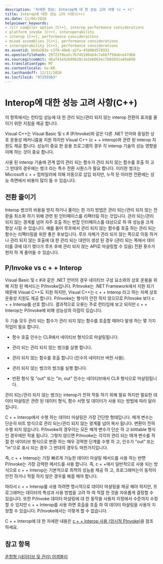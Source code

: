 ```yaml
---
description: '자세한 정보: Interop에 대 한 성능 고려 사항 (c + +)'
title: Interop에 대한 성능 고려 사항(C++)
ms.date: 11/04/2016
helpviewer_keywords:
- /clr compiler option [C++], interop performance considerations
- platform invoke [C++], interoperability
- interop [C++], performance consideraitons
- mixed assemblies [C++], performance considerations
- interoperability [C++], performance considerations
ms.assetid: bb9a282e-c3f8-40eb-a2fa-45d80d578932
ms.openlocfilehash: 29723f0ea5c7b745100ab4c7abb7f59abce47db6
ms.sourcegitcommit: d6af41e42699628c3e2e6063ec7b03931a49a098
ms.translationtype: MT
ms.contentlocale: ko-KR
ms.lasthandoff: 12/11/2020
ms.locfileid: "97255563"
---
```

# <a name="performance-considerations-for-interop-c"></a>Interop에 대한 성능 고려 사항(C++)

이 항목에서는 런타임 성능에 대 한 관리 되는/관리 되지 않는 interop 전환의 효과를 줄이기 위한 지침을 제공 합니다.

Visual C++는 Visual Basic 및 c # (P/Invoke)와 같은 다른 .NET 언어와 동일한 상호 운용성 메커니즘을 지원 하지만 Visual C++ (c + + interop)와 관련 된 interop 지원도 제공 합니다. 성능이 중요 한 응용 프로그램의 경우 각 interop 기술의 성능 영향을 이해 하는 것이 중요 합니다.

사용 된 interop 기술에 관계 없이 관리 되는 함수가 관리 되지 않는 함수를 호출 하 고 그 반대의 경우에는 썽크 라는 특수 전환 시퀀스가 필요 합니다. 이러한 썽크는 Microsoft c + + 컴파일러에 의해 자동으로 삽입 되지만, 누적 된 이러한 전환에는 성능 측면에서 비용이 많이 들 수 있습니다.

## <a name="reducing-transitions"></a>전환 줄이기

Interop 썽크의 비용을 방지 하거나 줄이는 한 가지 방법은 관리 되는/관리 되지 않는 전환을 최소화 하기 위해 관련 된 인터페이스를 리팩터링 하는 것입니다. 관리 되는/관리 되지 않는 경계를 넘어 자주 호출 하는 번잡 인터페이스를 대상으로 하 여 성능을 크게 향상 시킬 수 있습니다. 예를 들어 루프에서 관리 되지 않는 함수를 호출 하는 관리 되는 함수는 리팩터링을 위한 좋은 후보입니다. 루프 자체가 관리 되지 않는 쪽으로 이동 하거나 관리 되지 않는 호출에 대 한 관리 되는 대안이 생성 된 경우 (관리 되는 쪽에서 데이터를 큐에 대기 했다가 루프 후에 관리 되지 않는 API로 마샬링할 수 있음) 전환 횟수가 현저 하 게 줄어들 수 있습니다.

## <a name="pinvoke-vs-c-interop"></a>P/Invoke vs c + + Interop

Visual Basic 및 c #과 같은 .NET 언어의 경우 네이티브 구성 요소와의 상호 운용을 위해 지정 된 메서드는 P/Invoke입니다. P/Invoke는 .NET Framework에서 지원 되기 때문에 Visual C++도 지원 하지만, Visual C++는 c + + Interop 라고 하는 자체 상호 운용성 지원도 제공 합니다. P/Invoke는 형식이 안전 하지 않으므로 P/Invoke 보다 c + + Interop를 선호 합니다. 결과적으로 오류는 주로 런타임에 보고 되지만 c + + Interop는 P/Invoke에 비해 성능상의 이점이 있습니다.

두 기술 모두 관리 되는 함수가 관리 되지 않는 함수를 호출할 때마다 발생 하는 몇 가지 작업이 필요 합니다.

- 함수 호출 인수는 CLR에서 네이티브 형식으로 마샬링됩니다.

- 관리 되는 관리 되지 않는 썽크를 실행 합니다.

- 관리 되지 않는 함수를 호출 합니다 (인수의 네이티브 버전 사용).

- 관리 되지 않는 썽크의 썽크를 실행 합니다.

- 반환 형식 및 "out" 또는 "in, out" 인수는 네이티브에서 CLR 형식으로 마샬링됩니다.

관리 되는/관리 되지 않는 썽크는 interop가 전혀 작동 하기 위해 필요 하지만 필요한 데이터 마샬링은 관련 된 데이터 형식, 함수 서명 및 데이터가 사용 되는 방법에 따라 달라 집니다.

C + + Interop에서 수행 하는 데이터 마샬링은 가장 간단한 형태입니다. 매개 변수는 단순히 비트 방식으로 관리 되는/관리 되지 않는 경계를 넘어 복사 됩니다. 변환이 전혀 수행 되지 않습니다. P/Invoke의 경우이는 모든 매개 변수가 단순 하 고 blittable 형식인 경우에만 적용 됩니다. 그렇지 않으면 P/Invoke는 각각의 관리 되는 매개 변수를 적절 한 네이티브 형식으로 변환 하는 매우 강력한 단계를 수행 하 고, 인수가 "out" 또는 "in"으로 표시 되는 경우 그 반대의 경우도 마찬가지입니다.

즉, c + + Interop는 가장 빠르게 가능한 데이터 마샬링 메서드를 사용 하는 반면 P/Invoke는 가장 강력한 메서드를 사용 합니다. 즉, c + +에서 일반적으로 사용 되는 방식으로 c + + Interop는 기본적으로 최적의 성능을 제공 하 고, 프로그래머는이 동작이 안전 하거나 적절 하지 않은 경우를 해결 해야 합니다.

따라서 c + + Interop를 사용 하려면 명시적으로 데이터 마샬링을 제공 해야 하지만, 프로그래머는 데이터의 특성과 사용 방법을 고려 하 여 적절 한 것을 자유롭게 결정할 수 있습니다. 또한 P/Invoke 데이터 마샬링에 대 한 동작을 사용자 지정에서 수준까지 수정할 수 있지만 c + + Interop를 사용 하면 호출을 호출 하 여 데이터 마샬링을 사용자 지정할 수 있습니다. P/Invoke에서는 이렇게 할 수 없습니다.

C + + Interop에 대 한 자세한 내용은 [c + + Interop 사용 (암시적 PInvoke)](../dotnet/using-cpp-interop-implicit-pinvoke.md)을 참조 하세요.

## <a name="see-also"></a>참고 항목

[혼합형 (네이티브 및 관리) 어셈블리](../dotnet/mixed-native-and-managed-assemblies.md)
